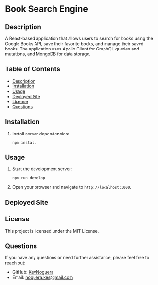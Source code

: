 # Book Search Engine

## Description
A React-based application that allows users to search for books using the Google Books API, save their favorite books, and manage their saved books. The application uses Apollo Client for GraphQL queries and mutations, and MongoDB for data storage.

## Table of Contents
- [Description](#description)
- [Installation](#installation)
- [Usage](#usage)
- [Deployed Site](#deployedsite)
- [License](#license)
- [Questions](#questions)


## Installation

1. Install server dependencies:
    ```
    npm install
    ```
    
## Usage
1. Start the development server:
    ```sh
    npm run develop
    ```
2. Open your browser and navigate to `http://localhost:3000`.

## Deployed Site

## License
This project is licensed under the MIT License.

## Questions
If you have any questions or need further assistance, please feel free to reach out:

- GitHub: [KevNoguera](https://github.com/your-username)
- Email: noguera.ke@gmail.com
